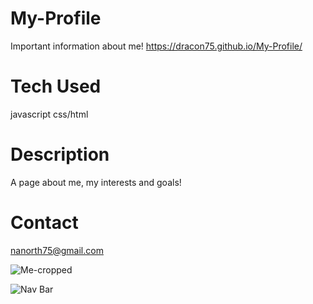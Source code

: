 
# My-Profile
Important information about me!
https://dracon75.github.io/My-Profile/

# Tech Used
javascript
css/html

# Description
A page about me, my interests and goals!

# Contact
nanorth75@gmail.com

![Me-cropped](https://user-images.githubusercontent.com/66702094/111892243-0c730700-89d0-11eb-93b6-36c7b1937c6a.jpg)

![Nav Bar](https://user-images.githubusercontent.com/66702094/111892291-71c6f800-89d0-11eb-8b15-7dd8d5a17a60.png)

